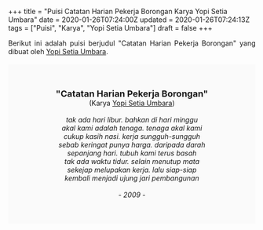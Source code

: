 +++
title = "Puisi Catatan Harian Pekerja Borongan Karya Yopi Setia Umbara"
date = 2020-01-26T07:24:00Z
updated = 2020-01-26T07:24:13Z
tags = ["Puisi", "Karya", "Yopi Setia Umbara"]
draft = false
+++

<div dir="ltr" style="text-align: left;" trbidi="on"><div style="text-align: justify;">Berikut ini adalah puisi berjudul "Catatan Harian Pekerja Borongan" yang dibuat oleh <a href="https://www.buruan.co/author/yopi-setia-umbara/" target="_blank">Yopi Setia Umbara</a>. </div><br /><div style="background: #FAFAFA; font-size: 14px; height: auto; margin: 0 auto; padding: 50px; text-align: center; width: auto;"><span style="font-size: 18px;"><b>"Catatan Harian Pekerja Borongan"</b></span><br />(Karya <a href="https://www.sekata.web.id/tags/yopi-setia-umbara/" target="_blank">Yopi Setia Umbara</a>) <br /><br /><i>tak ada hari libur. bahkan di hari minggu<br />akal kami adalah tenaga. tenaga akal kami<br />cukup kasih nasi. kerja sungguh-sungguh<br />sebab keringat punya harga. daripada darah<br />sepanjang hari. tubuh kami terus basah<br />tak ada waktu tidur. selain menutup mata<br />sekejap melupakan kerja. lalu siap-siap<br />kembali menjadi ujung jari pembangunan<br /><br />- 2009 -</i> </div></div>

